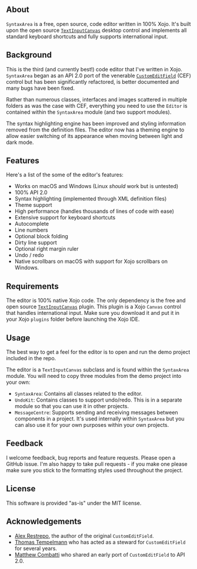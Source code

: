 ## About
`SyntaxArea` is a free, open source, code editor written in 100% Xojo. It's built upon the open source [`TextInputCanvas`][tic] desktop control and implements all standard keyboard shortcuts and fully supports international input.

## Background
This is the third (and currently best!) code editor that I've written in Xojo. `SyntaxArea` began as an API 2.0 port of the venerable [`CustomEditField`][cef] (CEF) control but has been significantly refactored, is better documented and many bugs have been fixed.

Rather than numerous classes, interfaces and images scattered in multiple folders as was the case with CEF, everything you need to use the `Editor` is contained within the `SyntaxArea` module (and two support modules).

The syntax highlighting engine has been improved and styling information removed from the definition files. The editor now has a theming engine to allow easier switching of its appearance when moving between light and dark mode.

## Features
Here's a list of the some of the editor's features:
- Works on macOS and Windows (Linux _should_ work but is untested)
- 100% API 2.0
- Syntax highlighting (implemented through XML definition files)
- Theme support
- High performance (handles thousands of lines of code with ease)
- Extensive support for keyboard shortcuts
- Autocomplete
- Line numbers
- Optional block folding
- Dirty line support
- Optional right margin ruler
- Undo / redo
- Native scrollbars on macOS with support for Xojo scrollbars on Windows.

## Requirements
The editor is 100% native Xojo code. The only dependency is the free and open source [`TextInputCanvas`][tic] plugin. This plugin is a Xojo `Canvas` control that handles international input. Make sure you download it and put it in your Xojo `plugins` folder before launching the Xojo IDE.

## Usage
The best way to get a feel for the editor is to open and run the demo project included in the repo.

The editor is a `TextInputCanvas` subclass and is found within the `SyntaxArea` module. You will need to copy three modules from the demo project into your own:
- `SyntaxArea`: Contains all classes related to the editor.
- `UndoKit`: Contains classes to support undo/redo. This is in a separate module so that you can use it in other projects.
- `MessageCentre`: Supports sending and receiving messages between components in a project. It's used internally within `SyntaxArea` but you can also use it for your own purposes within your own projects.

## Feedback
I welcome feedback, bug reports and feature requests. Please open a GitHub issue. I'm also happy to take pull requests - if you make one please make sure you stick to the formatting styles used throughout the project.

## License
This software is provided "as-is" under the MIT license.

## Acknowledgements
- [Alex Restrepo][alexr], the author of the original `CustomEditField`.
- [Thomas Tempelmann][thomast] who has acted as a steward for `CustomEditField` for several years.
- [Matthew Combatti][matthewc] who shared an early port of `CustomEditField` to API 2.0.

[tic]: https://einhugur.com/Html/opensource.html 
[cef]: https://github.com/tempelmann/custom-editfield
[alexr]: https://github.com/alexrestrepo
[thomast]: https://www.tempel.org
[matthewc]: https://github.com/simulanics